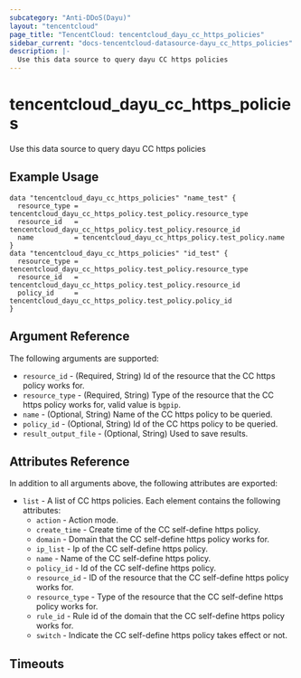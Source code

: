 ```yaml
---
subcategory: "Anti-DDoS(Dayu)"
layout: "tencentcloud"
page_title: "TencentCloud: tencentcloud_dayu_cc_https_policies"
sidebar_current: "docs-tencentcloud-datasource-dayu_cc_https_policies"
description: |-
  Use this data source to query dayu CC https policies
---
```


# tencentcloud_dayu_cc_https_policies

Use this data source to query dayu CC https policies

## Example Usage

```hcl
data "tencentcloud_dayu_cc_https_policies" "name_test" {
  resource_type = tencentcloud_dayu_cc_https_policy.test_policy.resource_type
  resource_id   = tencentcloud_dayu_cc_https_policy.test_policy.resource_id
  name          = tencentcloud_dayu_cc_https_policy.test_policy.name
}
data "tencentcloud_dayu_cc_https_policies" "id_test" {
  resource_type = tencentcloud_dayu_cc_https_policy.test_policy.resource_type
  resource_id   = tencentcloud_dayu_cc_https_policy.test_policy.resource_id
  policy_id     = tencentcloud_dayu_cc_https_policy.test_policy.policy_id
}
```

## Argument Reference

The following arguments are supported:

* `resource_id` - (Required, String) Id of the resource that the CC https policy works for.
* `resource_type` - (Required, String) Type of the resource that the CC https policy works for, valid value is `bgpip`.
* `name` - (Optional, String) Name of the CC https policy to be queried.
* `policy_id` - (Optional, String) Id of the CC https policy to be queried.
* `result_output_file` - (Optional, String) Used to save results.

## Attributes Reference

In addition to all arguments above, the following attributes are exported:

* `list` - A list of CC https policies. Each element contains the following attributes:
  * `action` - Action mode.
  * `create_time` - Create time of the CC self-define https policy.
  * `domain` - Domain that the CC self-define https policy works for.
  * `ip_list` - Ip of the CC self-define https policy.
  * `name` - Name of the CC self-define https policy.
  * `policy_id` - Id of the CC self-define https policy.
  * `resource_id` - ID of the resource that the CC self-define https policy works for.
  * `resource_type` - Type of the resource that the CC self-define https policy works for.
  * `rule_id` - Rule id of the domain that the CC self-define https policy works for.
  * `switch` - Indicate the CC self-define https policy takes effect or not.


## Timeouts

<no value>


